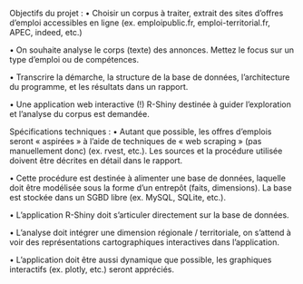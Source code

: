 Objectifs du projet :
• Choisir un corpus à traiter, extrait des sites d’offres d’emploi accessibles en ligne (ex. emploipublic.fr, emploi-territorial.fr, APEC, indeed, etc.)

• On souhaite analyse le corps (texte) des annonces. Mettez le focus sur un type d’emploi ou de compétences.

• Transcrire la démarche, la structure de la base de données, l’architecture du programme, et les résultats dans un rapport.

• Une application web interactive (!) R-Shiny destinée à guider l’exploration et l’analyse du corpus est demandée.



Spécifications techniques : 
• Autant que possible, les offres d’emplois seront « aspirées » à l’aide de techniques de « web scraping » (pas manuellement donc) (ex. rvest, etc.). Les sources et la procédure utilisée doivent être décrites en détail dans le rapport.

• Cette procédure est destinée à alimenter une base de données, laquelle doit être modélisée sous la forme d’un entrepôt (faits, dimensions). La base est stockée dans un SGBD libre (ex. MySQL, SQLite, etc.).

• L’application R-Shiny doit s’articuler directement sur la base de données.

• L’analyse doit intégrer une dimension régionale / territoriale, on s’attend à voir des représentations cartographiques interactives dans l’application.

• L’application doit être aussi dynamique que possible, les graphiques interactifs (ex. plotly, etc.) seront appréciés.
